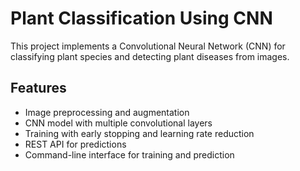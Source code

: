 # Plant Classification Using CNN

This project implements a Convolutional Neural Network (CNN) for classifying plant species and detecting plant diseases from images.

## Features

- Image preprocessing and augmentation
- CNN model with multiple convolutional layers
- Training with early stopping and learning rate reduction
- REST API for predictions
- Command-line interface for training and prediction
